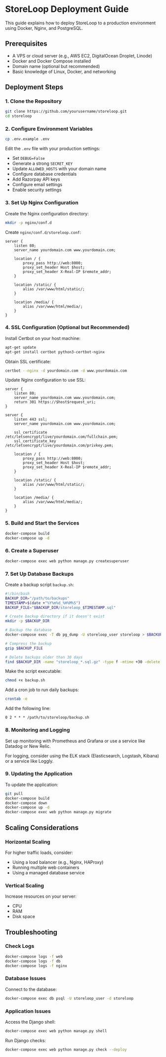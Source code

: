 # StoreLoop Deployment Guide

This guide explains how to deploy StoreLoop to a production environment using Docker, Nginx, and PostgreSQL.

## Prerequisites

- A VPS or cloud server (e.g., AWS EC2, DigitalOcean Droplet, Linode)
- Docker and Docker Compose installed
- Domain name (optional but recommended)
- Basic knowledge of Linux, Docker, and networking

## Deployment Steps

### 1. Clone the Repository

```bash
git clone https://github.com/yourusername/storeloop.git
cd storeloop
```

### 2. Configure Environment Variables

```bash
cp .env.example .env
```

Edit the `.env` file with your production settings:
- Set `DEBUG=False`
- Generate a strong `SECRET_KEY`
- Update `ALLOWED_HOSTS` with your domain name
- Configure database credentials
- Add Razorpay API keys
- Configure email settings
- Enable security settings

### 3. Set Up Nginx Configuration

Create the Nginx configuration directory:

```bash
mkdir -p nginx/conf.d
```

Create `nginx/conf.d/storeloop.conf`:

```nginx
server {
    listen 80;
    server_name yourdomain.com www.yourdomain.com;
    
    location / {
        proxy_pass http://web:8000;
        proxy_set_header Host $host;
        proxy_set_header X-Real-IP $remote_addr;
    }
    
    location /static/ {
        alias /var/www/html/static/;
    }
    
    location /media/ {
        alias /var/www/html/media/;
    }
}
```

### 4. SSL Configuration (Optional but Recommended)

Install Certbot on your host machine:

```bash
apt-get update
apt-get install certbot python3-certbot-nginx
```

Obtain SSL certificate:

```bash
certbot --nginx -d yourdomain.com -d www.yourdomain.com
```

Update Nginx configuration to use SSL:

```nginx
server {
    listen 80;
    server_name yourdomain.com www.yourdomain.com;
    return 301 https://$host$request_uri;
}

server {
    listen 443 ssl;
    server_name yourdomain.com www.yourdomain.com;
    
    ssl_certificate /etc/letsencrypt/live/yourdomain.com/fullchain.pem;
    ssl_certificate_key /etc/letsencrypt/live/yourdomain.com/privkey.pem;
    
    location / {
        proxy_pass http://web:8000;
        proxy_set_header Host $host;
        proxy_set_header X-Real-IP $remote_addr;
    }
    
    location /static/ {
        alias /var/www/html/static/;
    }
    
    location /media/ {
        alias /var/www/html/media/;
    }
}
```

### 5. Build and Start the Services

```bash
docker-compose build
docker-compose up -d
```

### 6. Create a Superuser

```bash
docker-compose exec web python manage.py createsuperuser
```

### 7. Set Up Database Backups

Create a backup script `backup.sh`:

```bash
#!/bin/bash
BACKUP_DIR="/path/to/backups"
TIMESTAMP=$(date +"%Y%m%d_%H%M%S")
BACKUP_FILE="$BACKUP_DIR/storeloop_$TIMESTAMP.sql"

# Create backup directory if it doesn't exist
mkdir -p $BACKUP_DIR

# Backup the database
docker-compose exec -T db pg_dump -U storeloop_user storeloop > $BACKUP_FILE

# Compress the backup
gzip $BACKUP_FILE

# Delete backups older than 30 days
find $BACKUP_DIR -name "storeloop_*.sql.gz" -type f -mtime +30 -delete
```

Make the script executable:

```bash
chmod +x backup.sh
```

Add a cron job to run daily backups:

```bash
crontab -e
```

Add the following line:

```
0 2 * * * /path/to/storeloop/backup.sh
```

### 8. Monitoring and Logging

Set up monitoring with Prometheus and Grafana or use a service like Datadog or New Relic.

For logging, consider using the ELK stack (Elasticsearch, Logstash, Kibana) or a service like Loggly.

### 9. Updating the Application

To update the application:

```bash
git pull
docker-compose build
docker-compose down
docker-compose up -d
docker-compose exec web python manage.py migrate
```

## Scaling Considerations

### Horizontal Scaling

For higher traffic loads, consider:
- Using a load balancer (e.g., Nginx, HAProxy)
- Running multiple web containers
- Using a managed database service

### Vertical Scaling

Increase resources on your server:
- CPU
- RAM
- Disk space

## Troubleshooting

### Check Logs

```bash
docker-compose logs -f web
docker-compose logs -f db
docker-compose logs -f nginx
```

### Database Issues

Connect to the database:

```bash
docker-compose exec db psql -U storeloop_user -d storeloop
```

### Application Issues

Access the Django shell:

```bash
docker-compose exec web python manage.py shell
```

Run Django checks:

```bash
docker-compose exec web python manage.py check --deploy
```